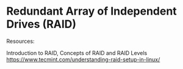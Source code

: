 # Redundant Array of Independent Drives (RAID)

Resources:

Introduction to RAID, Concepts of RAID and RAID Levels 
https://www.tecmint.com/understanding-raid-setup-in-linux/